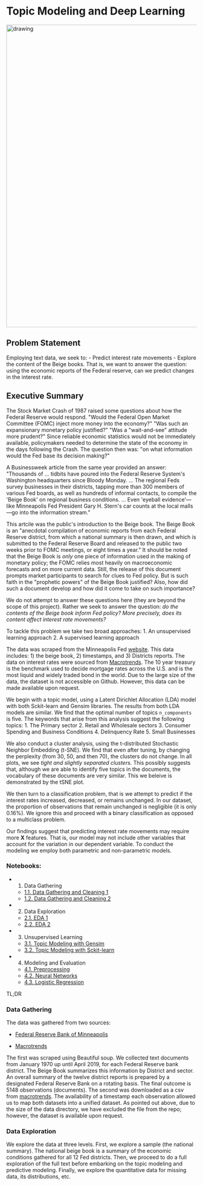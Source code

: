 # Topic Modeling and Deep Learning 


<img src="./images/wordcloud_1.png" alt="drawing" width="800"/>

## Problem Statement

  Employing text data, we seek to:
      - Predict interest rate movements
      - Explore the content of the Beige books.
  That is, we want to answer the question: using the economic reports of the Federal reserve, can we predict changes in the interest rate. 


## Executive Summary

   The Stock Market Crash of 1987 raised some questions about how the Federal Reserve would respond. "Would the Federal Open Market Committee (FOMC) inject more money into the economy?" "Was such an expansionary monetary policy justified?" "Was a "wait-and-see" attitude more prudent?" Since reliable economic statistics would not be immediately available, policymakers needed to determine the state of the economy in the days following the Crash. The question then was: "on what information would the Fed base its decision making?" 

   A Businessweek article from the same year provided an answer: "Thousands of ... tidbits have poured into the Federal Reserve System's Washington headquarters since Bloody Monday. ... The regional Feds survey businesses in their districts, tapping more than 300 members of various Fed boards, as well as hundreds of informal contacts, to compile the 'Beige Book' on regional business conditions. ... Even 'eyeball evidence'—like Minneapolis Fed President Gary H. Stern's car counts at the local malls—go into the information stream."
    
   This artcile was the public's introduction to the Beige book. The Beige Book is an "anecdotal compilation of economic reports from each Federal Reserve district, from which a national summary is then drawn, and which is submitted to the Federal Reserve Board and released to the public two weeks prior to FOMC meetings, or eight times a year." It should be noted that the Beige Book is *only* one piece of information used in the making of monetary policy; the FOMC relies most heavily on macroeconomic forecasts and on more current data. Still, the release of this document prompts market participants to search for clues to Fed policy. But is such faith in the "prophetic powers" of the Beige Book justified? Also, how did such a document develop and how did it come to take on such importance?
   
   We do not attempt to answer these questions here (they are beyond the scope of this project). Rather we seek to answer the question: *do the contents of the Beige book inform Fed policy? More precisely, does its content affect interest rate movements?* 
   
   To tackle this problem we take two broad approaches:
       1. An unsupervised learning approach
       2. A supervised learning approach
   
   The data was scraped from the Minneapolis Fed [website](https://www.minneapolisfed.org/news-and-events/beige-book-archive). This data includes: 1) the beige book, 2) timestamps, and 3) Districts reports. The data on interest rates were sourced from [Macrotrends](https://www.macrotrends.net/2016/10-year-treasury-bond-rate-yield-chart). The 10 year treasury is the benchmark used to decide mortgage rates across the U.S. and is the most liquid and widely traded bond in the world. Due to the large size of the data, the dataset is not accessible on Github. However, this data can be made available upon request.
   
   We begin with a topic model, using a Latent Dirichlet Allocation (LDA) model with both Sckit-learn and Gensim libraries. The results from both LDA models are similar. We find that the optimal number of topics `n_components` is five. The keywords that arise from this analysis suggest the following topics:
       1. The Primary sector
       2. Retail and Wholesale sectors
       3. Consumer Spending and Business Conditions
       4. Delinquency Rate
       5. Small Businesses
       
   We also conduct a cluster analysis, using the t-distributed Stochastic Neighbor Embedding (t-SNE). We find that even after tuning, by changing the perplexity (from 30, 50, and then 70), the clusters do not change. In all plots, we see *tight and slightly separated clusters*. This possibly suggests that, although we are able to identify five topics in the documents, the vocabulary of these documents are very similar. This we beleive is demonstrated by the tSNE plot.
   
   We then turn to a classification problem, that is we attempt to predict if the interest rates increased, decreased, or remains unchanged. In our dataset, the proportion of observations that remain unchanged is negligible (it is only 0.16%). We ignore this and proceed with a binary classification as opposed to a multiclass problem.
   
   Our findings suggest that predicting interest rate movements may require more **X** features. That is, our model may not include other variables that account for the variation in our dependent variable. To conduct the modeling we employ both parametric and non-parametric models. 
   
   
### Notebooks:
- 1. Data Gathering
    - [1.1. Data Gathering and Cleaning 1](https://github.com/iceberg425/NLP_Projects/tree/master/Data_Gathering_and_Cleaning_1.ipynb)
    - [1.2. Data Gathering and Cleaning 2](https://github.com/iceberg425/NLP_Projects/tree/master/Data_Gathering_and_Cleaning_5.ipynb)
- 2. Data Exploration
    - [2.1. EDA 1](https://github.com/iceberg425/NLP_Projects/tree/master/EDA_2.ipynb)
    - [2.2. EDA 2](https://github.com/iceberg425/NLP_Projects/tree/master/Topic_Model_EDA_District.ipynb)
- 3. Unsupervised Learning
    - [3.1. Topic Modeling with Gensim](https://github.com/iceberg425/NLP_Projects/tree/master/Topic_Modeling_Gensim-District.ipynb)
    - [3.2. Topic Modeling with Sckit-learn](https://github.com/iceberg425/NLP_Projects/tree/master/Topic_Modeling_Sklearn_District.ipynb)
- 4. Modeling and Evaluation
    - [4.1. Preprocessing](https://github.com/iceberg425/NLP_Projects/tree/master/Preprocessing.ipynb)
    - [4.2. Neural Networks](https://github.com/iceberg425/NLP_Projects/tree/master/Predicting_Interest_Rates_with_Text.ipynb)
    - [4.3. Logistic Regression](https://github.com/iceberg425/NLP_Projects/tree/master/Predicting_Interest_Rates_with_Text.ipynb)

TL;DR

### Data Gathering

   The data was gathered from two sources:
   + [Federal Reserve Bank of Minneapolis](https://www.minneapolisfed.org/news-and-events/beige-book-archive)
       
   + [Macrotrends](https://www.macrotrends.net/2016/10-year-treasury-bond-rate-yield-chart)
       
   The first was scraped using Beautiful soup. We collected text documents from January 1970 up until April 2019, for each Federal Reserve bank district. The Beige Book summarizes this information by District and sector. An overall summary of the twelve district reports is prepared by a designated Federal Reserve Bank on a rotating basis. The final outcome is 5148 observations (documents). 
   The second was downloaded as a csv from [macrotrends](https://www.macrotrends.net/2016/10-year-treasury-bond-rate-yield-chart). 
   The availability of a timestamp each observation allowed us to map both datasets into a unified dataset. As pointed out above, due to the size of the data directory, we have excluded the file from the repo; however, the dataset is available upon request. 
   
### Data Exploration

   We explore the data at three levels. First, we explore a sample (the national summary). The national beige book is a summary of the economic conditions gathered for all 12 Fed districts. Then, we proceed to do a full exploration of the full text before embarking on the topic modeling and predictive modeling. Finally, we explore the quantitative data for missing data, its distributions, etc.
   
### 
    
    
   
   
   
   
   
   
   
   
   
   
   